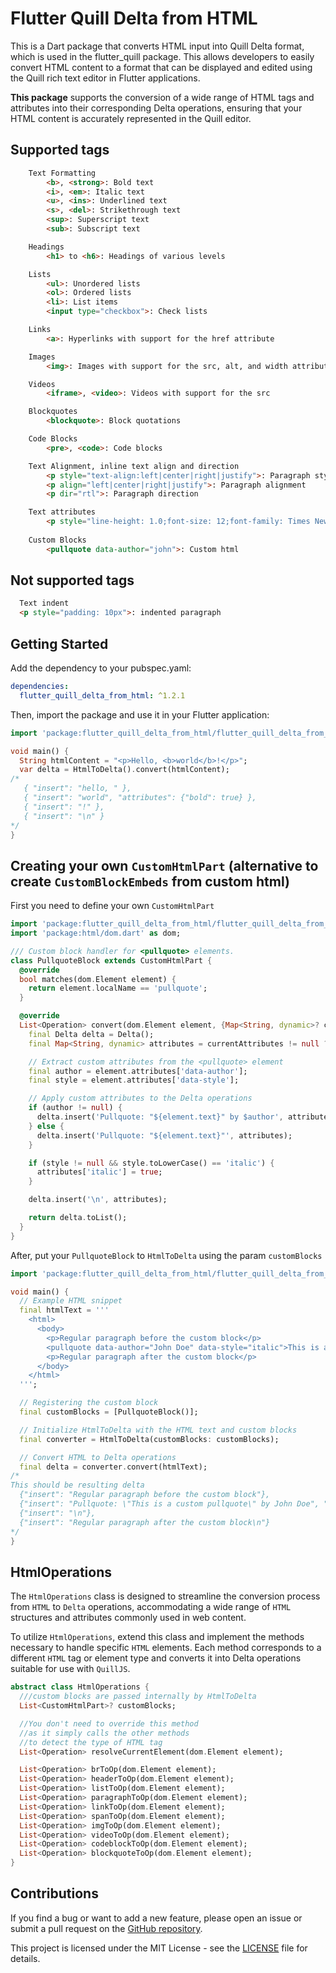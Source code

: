 # Flutter Quill Delta from HTML

This is a Dart package that converts HTML input into Quill Delta format, which is used in the flutter_quill package. This allows developers to easily convert HTML content to a format that can be displayed and edited using the Quill rich text editor in Flutter applications.

**This package** supports the conversion of a wide range of HTML tags and attributes into their corresponding Delta operations, ensuring that your HTML content is accurately represented in the Quill editor.

## Supported tags

```html
    Text Formatting
        <b>, <strong>: Bold text 
        <i>, <em>: Italic text
        <u>, <ins>: Underlined text
        <s>, <del>: Strikethrough text
        <sup>: Superscript text
        <sub>: Subscript text

    Headings
        <h1> to <h6>: Headings of various levels

    Lists
        <ul>: Unordered lists
        <ol>: Ordered lists
        <li>: List items
        <input type="checkbox">: Check lists

    Links
        <a>: Hyperlinks with support for the href attribute

    Images
        <img>: Images with support for the src, alt, and width attributes

    Videos 
        <iframe>, <video>: Videos with support for the src

    Blockquotes
        <blockquote>: Block quotations

    Code Blocks
        <pre>, <code>: Code blocks

    Text Alignment, inline text align and direction
        <p style="text-align:left|center|right|justify">: Paragraph style alignment
        <p align="left|center|right|justify">: Paragraph alignment
        <p dir="rtl">: Paragraph direction 

    Text attributes
        <p style="line-height: 1.0;font-size: 12;font-family: Times New Roman;color:#ffffff">: Inline attributes
    
    Custom Blocks  
        <pullquote data-author="john">: Custom html

```

## Not supported tags

```html
  Text indent
  <p style="padding: 10px">: indented paragraph
```

## Getting Started

Add the dependency to your pubspec.yaml:

```yaml
dependencies:
  flutter_quill_delta_from_html: ^1.2.1
```

Then, import the package and use it in your Flutter application:

```dart
import 'package:flutter_quill_delta_from_html/flutter_quill_delta_from_html.dart';

void main() {
  String htmlContent = "<p>Hello, <b>world</b>!</p>";
  var delta = HtmlToDelta().convert(htmlContent);
/*
   { "insert": "hello, " },
   { "insert": "world", "attributes": {"bold": true} },
   { "insert": "!" },
   { "insert": "\n" }
*/
}
```

## Creating your own `CustomHtmlPart` (alternative to create `CustomBlockEmbeds` from custom html)

First you need to define your own `CustomHtmlPart`

```dart
import 'package:flutter_quill_delta_from_html/flutter_quill_delta_from_html.dart';
import 'package:html/dom.dart' as dom;

/// Custom block handler for <pullquote> elements.
class PullquoteBlock extends CustomHtmlPart {
  @override
  bool matches(dom.Element element) {
    return element.localName == 'pullquote';
  }

  @override
  List<Operation> convert(dom.Element element, {Map<String, dynamic>? currentAttributes}) {
    final Delta delta = Delta();
    final Map<String, dynamic> attributes = currentAttributes != null ? Map.from(currentAttributes) : {};

    // Extract custom attributes from the <pullquote> element
    final author = element.attributes['data-author'];
    final style = element.attributes['data-style'];

    // Apply custom attributes to the Delta operations
    if (author != null) {
      delta.insert('Pullquote: "${element.text}" by $author', attributes);
    } else {
      delta.insert('Pullquote: "${element.text}"', attributes);
    }

    if (style != null && style.toLowerCase() == 'italic') {
      attributes['italic'] = true;
    }

    delta.insert('\n', attributes);

    return delta.toList();
  }
}
```

After, put your `PullquoteBlock` to `HtmlToDelta` using the param `customBlocks`

```dart
import 'package:flutter_quill_delta_from_html/flutter_quill_delta_from_html.dart';

void main() {
  // Example HTML snippet
  final htmlText = '''
    <html>
      <body>
        <p>Regular paragraph before the custom block</p>
        <pullquote data-author="John Doe" data-style="italic">This is a custom pullquote</pullquote>
        <p>Regular paragraph after the custom block</p>
      </body>
    </html>
  ''';

  // Registering the custom block
  final customBlocks = [PullquoteBlock()];

  // Initialize HtmlToDelta with the HTML text and custom blocks
  final converter = HtmlToDelta(customBlocks: customBlocks);

  // Convert HTML to Delta operations
  final delta = converter.convert(htmlText);
/*
This should be resulting delta
  {"insert": "Regular paragraph before the custom block"},
  {"insert": "Pullquote: \"This is a custom pullquote\" by John Doe", "attributes": {"italic": true}},
  {"insert": "\n"},
  {"insert": "Regular paragraph after the custom block\n"}
*/
}
```

## HtmlOperations

The `HtmlOperations` class is designed to streamline the conversion process from `HTML` to `Delta` operations, accommodating a wide range of `HTML` structures and attributes commonly used in web content.

To utilize `HtmlOperations`, extend this class and implement the methods necessary to handle specific `HTML` elements. Each method corresponds to a different `HTML` tag or element type and converts it into Delta operations suitable for use with `QuillJS`.

```dart
abstract class HtmlOperations {
  ///custom blocks are passed internally by HtmlToDelta
  List<CustomHtmlPart>? customBlocks;

  //You don't need to override this method 
  //as it simply calls the other methods 
  //to detect the type of HTML tag
  List<Operation> resolveCurrentElement(dom.Element element);

  List<Operation> brToOp(dom.Element element);
  List<Operation> headerToOp(dom.Element element);
  List<Operation> listToOp(dom.Element element);
  List<Operation> paragraphToOp(dom.Element element);
  List<Operation> linkToOp(dom.Element element);
  List<Operation> spanToOp(dom.Element element);
  List<Operation> imgToOp(dom.Element element);
  List<Operation> videoToOp(dom.Element element);
  List<Operation> codeblockToOp(dom.Element element);
  List<Operation> blockquoteToOp(dom.Element element);
}
```

## Contributions

If you find a bug or want to add a new feature, please open an issue or submit a pull request on the [GitHub repository](https://github.com/CatHood0/flutter_quill_delta_from_html).

This project is licensed under the MIT License - see the [LICENSE](https://github.com/CatHood0/flutter_quill_delta_from_html/blob/Main/LICENSE) file for details.
